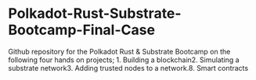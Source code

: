 # Polkadot-Rust-Substrate-Bootcamp-Final-Case
Github repository for the Polkadot Rust &amp; Substrate Bootcamp on the following four hands on projects;  1. Building a blockchain2. Simulating a substrate network3. Adding trusted nodes to a network.8. Smart contracts

